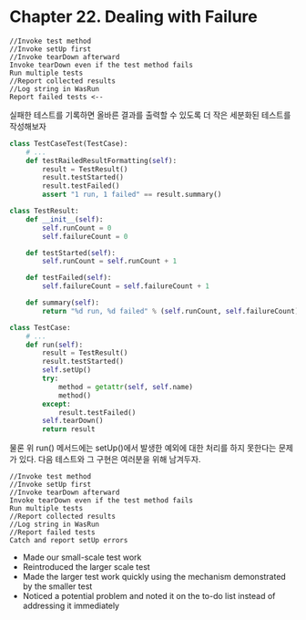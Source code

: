 # Chapter 22. Dealing with Failure

```
//Invoke test method
//Invoke setUp first
//Invoke tearDown afterward
Invoke tearDown even if the test method fails 
Run multiple tests
//Report collected results
//Log string in WasRun
Report failed tests <--
```
실패한 테스트를 기록하면 올바른 결과를 출력할 수 있도록 더 작은 세분화된 테스트를 작성해보자 

```python
class TestCaseTest(TestCase):
    # ...
    def testRailedResultFormatting(self):
        result = TestResult()
        result.testStarted()
        result.testFailed()
        assert "1 run, 1 failed" == result.summary()
```
```python
class TestResult:
    def __init__(self):
        self.runCount = 0
        self.failureCount = 0

    def testStarted(self):
        self.runCount = self.runCount + 1

    def testFailed(self):
        self.failureCount = self.failureCount + 1

    def summary(self):
        return "%d run, %d failed" % (self.runCount, self.failureCount)
```


```python
class TestCase:
    # ...
    def run(self):
        result = TestResult()
        result.testStarted()
        self.setUp()
        try:
            method = getattr(self, self.name)
            method()
        except:
            result.testFailed()
        self.tearDown()
        return result
```
물론 위 run() 메서드에는 setUp()에서 발생한 예외에 대한 처리를 하지 못한다는 문제가 있다. 다음 테스트와 그 구현은 여러분을 위해 남겨두자.

```
//Invoke test method
//Invoke setUp first
//Invoke tearDown afterward
Invoke tearDown even if the test method fails 
Run multiple tests
//Report collected results  
//Log string in WasRun
//Report failed tests
Catch and report setUp errors
```

<Review>

* Made our small-scale test work 
* Reintroduced the larger scale test
* Made the larger test work quickly using the mechanism demonstrated by the smaller test
* Noticed a potential problem and noted it on the to-do list instead of addressing it immediately

